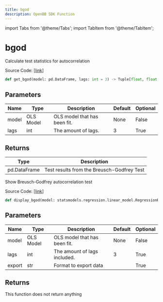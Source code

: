 ```yaml
---
title: bgod
description: OpenBB SDK Function
---
```


import Tabs from '@theme/Tabs';
import TabItem from '@theme/TabItem';

# bgod

<Tabs>
<TabItem value="model" label="Model" default>

Calculate test statistics for autocorrelation

Source Code: [[link](https://github.com/OpenBB-finance/OpenBBTerminal/tree/main/openbb_terminal/econometrics/regression_model.py#L536)]

```python
def get_bgod(model: pd.DataFrame, lags: int = 3) -> Tuple[float, float, float, float]
```
## Parameters

| Name | Type | Description | Default | Optional |
| ---- | ---- | ----------- | ------- | -------- |
| model | OLS Model | OLS model that has been fit. | None | False |
| lags | int | The amount of lags. | 3 | True |

## Returns

| Type | Description |
| ---- | ----------- |
| pd.DataFrame | Test results from the Breusch-Godfrey Test |



</TabItem>
<TabItem value="view" label="View">

Show Breusch-Godfrey autocorrelation test

Source Code: [[link](https://github.com/OpenBB-finance/OpenBBTerminal/tree/main/openbb_terminal/econometrics/regression_view.py#L141)]

```python
def display_bgod(model: statsmodels.regression.linear_model.RegressionResultsWrapper, lags: int = 3, export: str = "") -> None
```
## Parameters

| Name | Type | Description | Default | Optional |
| ---- | ---- | ----------- | ------- | -------- |
| model | OLS Model | OLS model that has been fit. | None | False |
| lags | int | The amount of lags included. | 3 | True |
| export | str | Format to export data |  | True |

## Returns

This function does not return anything



</TabItem>
</Tabs>